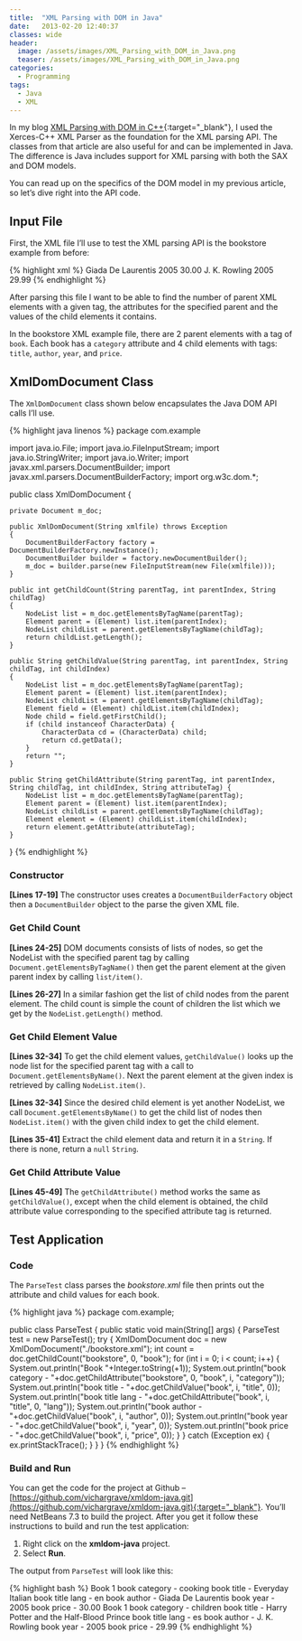 ```yaml
---
title:  "XML Parsing with DOM in Java"
date:   2013-02-20 12:40:37
classes: wide
header:
  image: /assets/images/XML_Parsing_with_DOM_in_Java.png
  teaser: /assets/images/XML_Parsing_with_DOM_in_Java.png
categories: 
  - Programming
tags: 
  - Java 
  - XML
---
```


In my blog [XML Parsing with DOM in C++](/programming/xml-parsing-with-dom-in-cpp){:target="_blank"}, I used the Xerces-C++ XML Parser as the foundation for the XML parsing API. The classes from that article are also useful for and can be implemented in Java. The difference is Java includes support for XML parsing with both the SAX and DOM models.

You can read up on the specifics of the DOM model in my previous article, so let’s dive right into the API code.

## Input File

First, the XML file I’ll use to test the XML parsing API is the bookstore example from before:

{% highlight xml %}
<bookstore>
    <book category="cooking">
        <title lang="en">Everyday Italian</title>
        <author>Giada De Laurentis</author>
        <year>2005</year>
        <price>30.00</price>
    </book>
    <book category="children">
        <title lang="es">Harry Potter and the Half-Blood Prince</title>
        <author>J. K. Rowling</author>
        <year>2005</year>
        <price>29.99</price>
    </book>
</bookstore>
{% endhighlight %}

After parsing this file I want to be able to find the number of parent XML elements with a given tag, the attributes for the specified parent and the values of the child elements it contains.

In the bookstore XML example file, there are 2 parent elements with a tag of `book`.  Each book has a `category` attribute and 4 child elements with tags: `title`, `author`, `year`, and `price`.

## XmlDomDocument Class

The `XmlDomDocument` class shown below encapsulates the Java DOM API calls I’ll use.

{% highlight java linenos %}
package com.example

import java.io.File;
import java.io.FileInputStream;
import java.io.StringWriter;
import java.io.Writer;
import javax.xml.parsers.DocumentBuilder;
import javax.xml.parsers.DocumentBuilderFactory;
import org.w3c.dom.*;

public class XmlDomDocument {

    private Document m_doc;

    public XmlDomDocument(String xmlfile) throws Exception
    {
        DocumentBuilderFactory factory = DocumentBuilderFactory.newInstance();
        DocumentBuilder builder = factory.newDocumentBuilder();
        m_doc = builder.parse(new FileInputStream(new File(xmlfile)));
    }

    public int getChildCount(String parentTag, int parentIndex, String childTag)
    {
        NodeList list = m_doc.getElementsByTagName(parentTag);
        Element parent = (Element) list.item(parentIndex);
        NodeList childList = parent.getElementsByTagName(childTag);
        return childList.getLength();
    }

    public String getChildValue(String parentTag, int parentIndex, String childTag, int childIndex)
    {
        NodeList list = m_doc.getElementsByTagName(parentTag);
        Element parent = (Element) list.item(parentIndex);
        NodeList childList = parent.getElementsByTagName(childTag);
        Element field = (Element) childList.item(childIndex);
        Node child = field.getFirstChild();
        if (child instanceof CharacterData) {
            CharacterData cd = (CharacterData) child;
            return cd.getData();
        }
        return "";
    }

    public String getChildAttribute(String parentTag, int parentIndex, String childTag, int childIndex, String attributeTag) {
        NodeList list = m_doc.getElementsByTagName(parentTag);
        Element parent = (Element) list.item(parentIndex);
        NodeList childList = parent.getElementsByTagName(childTag);
        Element element = (Element) childList.item(childIndex);
        return element.getAttribute(attributeTag);
    }
}
{% endhighlight %}

### Constructor

**[Lines 17-19]** The constructor uses creates a `DocumentBuilderFactory` object then a `DocumentBuilder` object to the parse the given XML file.

### Get Child Count

**[Lines 24-25]** DOM documents consists of lists of nodes, so get the NodeList with the specified parent tag by calling `Document.getElementsByTagName()` then get the parent element at the given parent index by calling `list/item()`.

**[Lines 26-27]** In a similar fashion get the list of child nodes from the parent element.  The child count is simple the count of children the list which we get by the `NodeList.getLength()` method.

### Get Child Element Value

**[Lines 32-34]** To get the child element values, `getChildValue()` looks up the node list for the specified parent tag with a call to `Document.getElementsByName()`. Next the parent element at the given index is retrieved by calling `NodeList.item()`.

**[Lines 32-34]** Since the desired child element is yet another NodeList, we call `Document.getElementsByName()` to get the child list of nodes then `NodeList.item()` with the given child index to get the child element.

**[Lines 35-41]** Extract the child element data and return it in a `String`.  If there is none, return a `null` `String`.

### Get Child Attribute Value

**[Lines 45-49]** The `getChildAttribute()` method works the same as `getChildValue()`, except when the child element is obtained, the child attribute value corresponding to the specified attribute tag is returned.

## Test Application

### Code

The `ParseTest` class parses the *bookstore.xml* file then prints out the attribute and child values for each book.

{% highlight java  %}
package com.example;

public class ParseTest {
    public static void main(String[] args) {
        ParseTest test = new ParseTest();
        try {
            XmlDomDocument doc = new XmlDomDocument("./bookstore.xml");
            int count = doc.getChildCount("bookstore", 0, "book");
            for (int i = 0; i < count; i++) {
                System.out.println("Book "+Integer.toString(+1));
                System.out.println("book category   - "+doc.getChildAttribute("bookstore", 0, "book", i, "category"));
                System.out.println("book title      - "+doc.getChildValue("book", i, "title", 0));
                System.out.println("book title lang - "+doc.getChildAttribute("book", i, "title", 0, "lang"));
                System.out.println("book author     - "+doc.getChildValue("book", i, "author", 0));
                System.out.println("book year       - "+doc.getChildValue("book", i, "year", 0));
                System.out.println("book price      - "+doc.getChildValue("book", i, "price", 0));
            }
        }
        catch (Exception ex) {
            ex.printStackTrace();
        }
    }
}
{% endhighlight %}

### Build and Run

You can get the code for the project at Github – [https://github.com/vichargrave/xmldom-java.git](https://github.com/vichargrave/xmldom-java.git){:target="_blank"}. You’ll need NetBeans 7.3 to build the project. After you get it follow these instructions to build and run the test application:

1. Right click on the **xmldom-java** project.
2. Select **Run**.

The output from `ParseTest` will look like this:

{% highlight bash %}
Book 1
book category   - cooking
book title      - Everyday Italian
book title lang - en
book author     - Giada De Laurentis
book year       - 2005
book price      - 30.00
Book 1
book category   - children
book title      - Harry Potter and the Half-Blood Prince
book title lang - es
book author     - J. K. Rowling
book year       - 2005
book price      - 29.99
{% endhighlight %}
